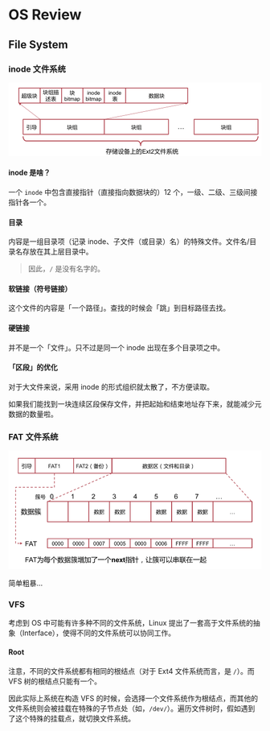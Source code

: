# OS Review

## File System

### inode 文件系统

![image-20200628182057414](06-fs.assets/image-20200628182057414.png)

#### inode 是啥？

一个 `inode` 中包含直接指针（直接指向数据块的）12 个，一级、二级、三级间接指针各一个。

#### 目录

内容是一组目录项（记录 inode、子文件（或目录）名）的特殊文件。文件名/目录名存放在其上层目录中。

> 因此，`/` 是没有名字的。

#### 软链接（符号链接）

这个文件的内容是「一个路径」。查找的时候会「跳」到目标路径去找。

#### 硬链接

并不是一个「文件」。只不过是同一个 inode 出现在多个目录项之中。

#### 「区段」的优化

对于大文件来说，采用 inode 的形式组织就太散了，不方便读取。

如果我们能找到一块连续区段保存文件，并把起始和结束地址存下来，就能减少元数据的数量啦。

### FAT 文件系统

![image-20200628185310728](06-fs.assets/image-20200628185310728.png)

简单粗暴…

### VFS

考虑到 OS 中可能有许多种不同的文件系统，Linux 提出了一套高于文件系统的抽象（Interface），使得不同的文件系统可以协同工作。

#### Root

注意，不同的文件系统都有相同的根结点（对于 Ext4 文件系统而言，是 `/`）。而 VFS 树的根结点只能有一个。

因此实际上系统在构造 VFS 的时候，会选择一个文件系统作为根结点，而其他的文件系统则会被挂载在特殊的子节点处（如，`/dev/`）。遍历文件树时，假如遇到了这个特殊的挂载点，就切换文件系统。

